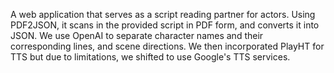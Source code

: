 A web application that serves as a script reading partner for actors. Using PDF2JSON, it scans in the provided script in PDF form, and converts it into JSON. We use OpenAI to separate character names and their corresponding lines, and scene directions. We then incorporated PlayHT for TTS but due to limitations, we shifted to use Google's TTS services. 
